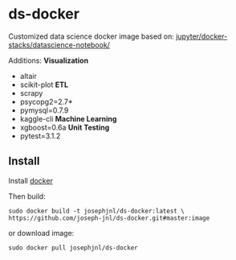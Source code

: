 # ds-docker

Customized data science docker image based on: [jupyter/docker-stacks/datascience-notebook/](https://github.com/jupyter/docker-stacks/tree/master/datascience-notebook)

Additions:
**Visualization**
* altair
* scikit-plot
**ETL**
* scrapy
* psycopg2=2.7*
* pymysql=0.7.9
* kaggle-cli
**Machine Learning**
* xgboost=0.6a
**Unit Testing**
* pytest=3.1.2

## Install
Install [docker](https://www.docker.com/community-edition)

Then build:
``` 
sudo docker build -t josephjnl/ds-docker:latest \
https://github.com/joseph-jnl/ds-docker.git#master:image
```

or download image:
``` 
sudo docker pull josephjnl/ds-docker
```
